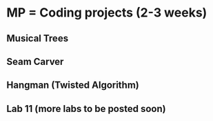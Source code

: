 # MP = Coding projects (2-3 weeks) 

## Musical Trees

## Seam Carver

## Hangman (Twisted Algorithm)

## Lab 11 (more labs to be posted soon) 
